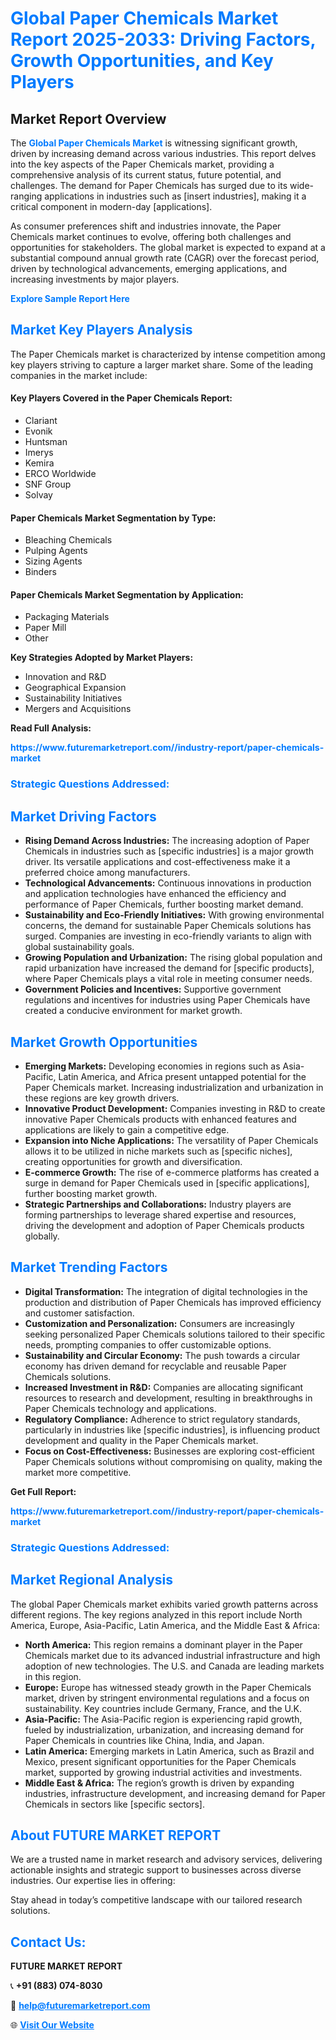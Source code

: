 <h1 style="color: #007BFF;">Global Paper Chemicals Market Report 2025-2033: Driving Factors, Growth Opportunities, and Key Players</h1>

<section id="overview">
<h2>Market Report Overview</h2>
<p>The <a href="https://www.futuremarketreport.com//industry-report/paper-chemicals-market" style="color: #007BFF; text-decoration: none;"><strong>Global Paper Chemicals Market</strong></a> is witnessing significant growth, driven by increasing demand across various industries. This report delves into the key aspects of the Paper Chemicals market, providing a comprehensive analysis of its current status, future potential, and challenges. The demand for Paper Chemicals has surged due to its wide-ranging applications in industries such as [insert industries], making it a critical component in modern-day [applications].</p>
<p>As consumer preferences shift and industries innovate, the Paper Chemicals market continues to evolve, offering both challenges and opportunities for stakeholders. The global market is expected to expand at a substantial compound annual growth rate (CAGR) over the forecast period, driven by technological advancements, emerging applications, and increasing investments by major players.</p>
</section>

<section id="overview">
<p><a href="https://www.futuremarketreport.com//request-sample/reportId=50871" style="color: #007BFF; text-decoration: none;"><strong>Explore Sample Report Here</strong></a></p>
</section>

<section id="key-players">
<h2 style="color: #007BFF;">Market Key Players Analysis</h2>
<p>The Paper Chemicals market is characterized by intense competition among key players striving to capture a larger market share. Some of the leading companies in the market include:</p>
<h4>Key Players Covered in the Paper Chemicals Report:</h4>
<ul><li>Clariant</li><li>Evonik</li><li>Huntsman</li><li>Imerys</li><li>Kemira</li><li>ERCO Worldwide</li><li>SNF Group</li><li>Solvay</li></ul>
<h4>Paper Chemicals Market Segmentation by Type:</h4>
<ul><li>Bleaching Chemicals</li><li>Pulping Agents</li><li>Sizing Agents</li><li>Binders</li></ul>

<h4>Paper Chemicals Market Segmentation by Application:</h4>
<ul><li>Packaging Materials</li><li>Paper Mill</li><li>Other</li></ul>
<p><strong>Key Strategies Adopted by Market Players:</strong></p>
<ul>
<li>Innovation and R&D</li>
<li>Geographical Expansion</li>
<li>Sustainability Initiatives</li>
<li>Mergers and Acquisitions</li>
</ul>
</section>

<section>
<p><strong>Read Full Analysis: </strong></p><a href="https://www.futuremarketreport.com//industry-report/paper-chemicals-market" style="color: #007BFF; text-decoration: none;"><strong>https://www.futuremarketreport.com//industry-report/paper-chemicals-market</strong></a>
<h3 style="color: #007BFF;">Strategic Questions Addressed:</h3>
</section>

<section id="driving-factors">
<h2 style="color: #007BFF;">Market Driving Factors</h2>
<ul>
<li><strong>Rising Demand Across Industries:</strong> The increasing adoption of Paper Chemicals in industries such as [specific industries] is a major growth driver. Its versatile applications and cost-effectiveness make it a preferred choice among manufacturers.</li>
<li><strong>Technological Advancements:</strong> Continuous innovations in production and application technologies have enhanced the efficiency and performance of Paper Chemicals, further boosting market demand.</li>
<li><strong>Sustainability and Eco-Friendly Initiatives:</strong> With growing environmental concerns, the demand for sustainable Paper Chemicals solutions has surged. Companies are investing in eco-friendly variants to align with global sustainability goals.</li>
<li><strong>Growing Population and Urbanization:</strong> The rising global population and rapid urbanization have increased the demand for [specific products], where Paper Chemicals plays a vital role in meeting consumer needs.</li>
<li><strong>Government Policies and Incentives:</strong> Supportive government regulations and incentives for industries using Paper Chemicals have created a conducive environment for market growth.</li>
</ul>
</section>

<section id="growth-opportunities">
<h2 style="color: #007BFF;">Market Growth Opportunities</h2>
<ul>
<li><strong>Emerging Markets:</strong> Developing economies in regions such as Asia-Pacific, Latin America, and Africa present untapped potential for the Paper Chemicals market. Increasing industrialization and urbanization in these regions are key growth drivers.</li>
<li><strong>Innovative Product Development:</strong> Companies investing in R&D to create innovative Paper Chemicals products with enhanced features and applications are likely to gain a competitive edge.</li>
<li><strong>Expansion into Niche Applications:</strong> The versatility of Paper Chemicals allows it to be utilized in niche markets such as [specific niches], creating opportunities for growth and diversification.</li>
<li><strong>E-commerce Growth:</strong> The rise of e-commerce platforms has created a surge in demand for Paper Chemicals used in [specific applications], further boosting market growth.</li>
<li><strong>Strategic Partnerships and Collaborations:</strong> Industry players are forming partnerships to leverage shared expertise and resources, driving the development and adoption of Paper Chemicals products globally.</li>
</ul>
</section>

<section id="trending-factors">
<h2 style="color: #007BFF;">Market Trending Factors</h2>
<ul>
<li><strong>Digital Transformation:</strong> The integration of digital technologies in the production and distribution of Paper Chemicals has improved efficiency and customer satisfaction.</li>
<li><strong>Customization and Personalization:</strong> Consumers are increasingly seeking personalized Paper Chemicals solutions tailored to their specific needs, prompting companies to offer customizable options.</li>
<li><strong>Sustainability and Circular Economy:</strong> The push towards a circular economy has driven demand for recyclable and reusable Paper Chemicals solutions.</li>
<li><strong>Increased Investment in R&D:</strong> Companies are allocating significant resources to research and development, resulting in breakthroughs in Paper Chemicals technology and applications.</li>
<li><strong>Regulatory Compliance:</strong> Adherence to strict regulatory standards, particularly in industries like [specific industries], is influencing product development and quality in the Paper Chemicals market.</li>
<li><strong>Focus on Cost-Effectiveness:</strong> Businesses are exploring cost-efficient Paper Chemicals solutions without compromising on quality, making the market more competitive.</li>
</ul>
</section>

<section>
<p><strong>Get Full Report: </strong></p><a href="https://www.futuremarketreport.com//industry-report/paper-chemicals-market" style="color: #007BFF; text-decoration: none;"><strong>https://www.futuremarketreport.com//industry-report/paper-chemicals-market</strong></a>
<h3 style="color: #007BFF;">Strategic Questions Addressed:</h3>
</section>


<section id="regional-analysis">
<h2 style="color: #007BFF;">Market Regional Analysis</h2>
<p>The global Paper Chemicals market exhibits varied growth patterns across different regions. The key regions analyzed in this report include North America, Europe, Asia-Pacific, Latin America, and the Middle East & Africa:</p>
<ul>
<li><strong>North America:</strong> This region remains a dominant player in the Paper Chemicals market due to its advanced industrial infrastructure and high adoption of new technologies. The U.S. and Canada are leading markets in this region.</li>
<li><strong>Europe:</strong> Europe has witnessed steady growth in the Paper Chemicals market, driven by stringent environmental regulations and a focus on sustainability. Key countries include Germany, France, and the U.K.</li>
<li><strong>Asia-Pacific:</strong> The Asia-Pacific region is experiencing rapid growth, fueled by industrialization, urbanization, and increasing demand for Paper Chemicals in countries like China, India, and Japan.</li>
<li><strong>Latin America:</strong> Emerging markets in Latin America, such as Brazil and Mexico, present significant opportunities for the Paper Chemicals market, supported by growing industrial activities and investments.</li>
<li><strong>Middle East & Africa:</strong> The region’s growth is driven by expanding industries, infrastructure development, and increasing demand for Paper Chemicals in sectors like [specific sectors].</li>
</ul>
</section>

<footer>
<h2 style="color: #007BFF;">About FUTURE MARKET REPORT</h2>
<p>We are a trusted name in market research and advisory services, delivering actionable insights and strategic support to businesses across diverse industries. Our expertise lies in offering:</p>

<p>Stay ahead in today’s competitive landscape with our tailored research solutions.</p>

<h2 style="color: #007BFF;">Contact Us:</h2>
<p><strong>FUTURE MARKET REPORT</strong></p>
<p>📞 <strong>+91 (883) 074-8030</strong></p>
<p>📧 <strong><a href="mailto:help@futuremarketreport.com" style="color: #007BFF;">help@futuremarketreport.com</a></strong></p>
<p>🌐 <strong><a href="https://www.futuremarketreport.com/" style="color: #007BFF;">Visit Our Website</a></strong></p>
</footer>